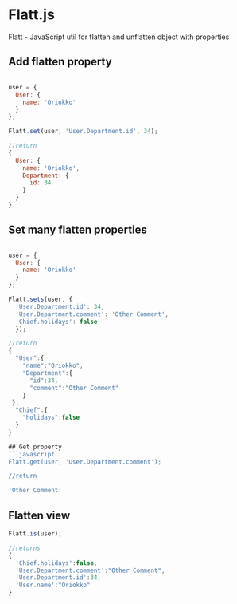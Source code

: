 # Flatt.js
Flatt - JavaScript util for flatten and unflatten object with properties
## Add flatten property
```javascript

user = {
  User: {
    name: 'Oriokko'
  }
};

Flatt.set(user, 'User.Department.id', 34);

//return
{
  User: {
    name: 'Oriokko',
    Department: {
      id: 34
    }
  }
}
```

## Set many flatten properties
```javascript

user = {
  User: {
    name: 'Oriokko'
  }
};

Flatt.sets(user, {
  'User.Department.id': 34,
  'User.Department.comment': 'Other Comment',
  'Chief.holidays': false
  });

//return
{
  "User":{
    "name":"Oriokko",
    "Department":{
      "id":34,
      "comment":"Other Comment"
    }
 },
  "Chief":{
    "holidays":false
  }
}

## Get property
```javascript
Flatt.get(user, 'User.Department.comment');

//return

'Other Comment'
```

## Flatten view
```javascript
Flatt.is(user);

//returns
{
  'Chief.holidays':false,
  'User.Department.comment':"Other Comment",
  'User.Department.id':34,
  'User.name':"Oriokko"
}
```
